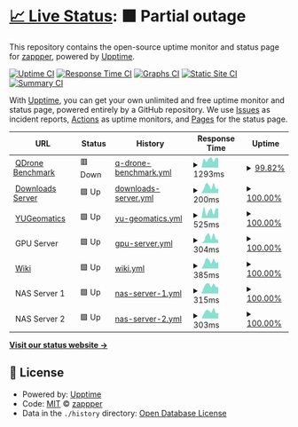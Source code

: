 # [📈 Live Status](https://status.ausmlab.xyz): <!--live status--> **🟧 Partial outage**

This repository contains the open-source uptime monitor and status page for [zappper](https://status.ausmlab.xyz), powered by [Upptime](https://github.com/upptime/upptime).

[![Uptime CI](https://github.com/zappper/status/workflows/Uptime%20CI/badge.svg)](https://github.com/zappper/status/actions?query=workflow%3A%22Uptime+CI%22)
[![Response Time CI](https://github.com/zappper/status/workflows/Response%20Time%20CI/badge.svg)](https://github.com/zappper/status/actions?query=workflow%3A%22Response+Time+CI%22)
[![Graphs CI](https://github.com/zappper/status/workflows/Graphs%20CI/badge.svg)](https://github.com/zappper/status/actions?query=workflow%3A%22Graphs+CI%22)
[![Static Site CI](https://github.com/zappper/status/workflows/Static%20Site%20CI/badge.svg)](https://github.com/zappper/status/actions?query=workflow%3A%22Static+Site+CI%22)
[![Summary CI](https://github.com/zappper/status/workflows/Summary%20CI/badge.svg)](https://github.com/zappper/status/actions?query=workflow%3A%22Summary+CI%22)

With [Upptime](https://upptime.js.org), you can get your own unlimited and free uptime monitor and status page, powered entirely by a GitHub repository. We use [Issues](https://github.com/zappper/status/issues) as incident reports, [Actions](https://github.com/zappper/status/actions) as uptime monitors, and [Pages](https://status.ausmlab.xyz) for the status page.

<!--start: status pages-->
<!-- This summary is generated by Upptime (https://github.com/upptime/upptime) -->
<!-- Do not edit this manually, your changes will be overwritten -->
<!-- prettier-ignore -->
| URL | Status | History | Response Time | Uptime |
| --- | ------ | ------- | ------------- | ------ |
| <img alt="" src="https://favicons.githubusercontent.com/benchmark.qdrone.ausmlab.com" height="13"> [QDrone Benchmark](https://benchmark.qdrone.ausmlab.com) | 🟥 Down | [q-drone-benchmark.yml](https://github.com/zappper/status/commits/HEAD/history/q-drone-benchmark.yml) | <details><summary><img alt="Response time graph" src="./graphs/q-drone-benchmark/response-time-week.png" height="20"> 1293ms</summary><br><a href="https://status.ausmlab.xyz/history/q-drone-benchmark"><img alt="Response time 357" src="https://img.shields.io/endpoint?url=https%3A%2F%2Fraw.githubusercontent.com%2Fzappper%2Fstatus%2FHEAD%2Fapi%2Fq-drone-benchmark%2Fresponse-time.json"></a><br><a href="https://status.ausmlab.xyz/history/q-drone-benchmark"><img alt="24-hour response time 2583" src="https://img.shields.io/endpoint?url=https%3A%2F%2Fraw.githubusercontent.com%2Fzappper%2Fstatus%2FHEAD%2Fapi%2Fq-drone-benchmark%2Fresponse-time-day.json"></a><br><a href="https://status.ausmlab.xyz/history/q-drone-benchmark"><img alt="7-day response time 1293" src="https://img.shields.io/endpoint?url=https%3A%2F%2Fraw.githubusercontent.com%2Fzappper%2Fstatus%2FHEAD%2Fapi%2Fq-drone-benchmark%2Fresponse-time-week.json"></a><br><a href="https://status.ausmlab.xyz/history/q-drone-benchmark"><img alt="30-day response time 714" src="https://img.shields.io/endpoint?url=https%3A%2F%2Fraw.githubusercontent.com%2Fzappper%2Fstatus%2FHEAD%2Fapi%2Fq-drone-benchmark%2Fresponse-time-month.json"></a><br><a href="https://status.ausmlab.xyz/history/q-drone-benchmark"><img alt="1-year response time 359" src="https://img.shields.io/endpoint?url=https%3A%2F%2Fraw.githubusercontent.com%2Fzappper%2Fstatus%2FHEAD%2Fapi%2Fq-drone-benchmark%2Fresponse-time-year.json"></a></details> | <details><summary><a href="https://status.ausmlab.xyz/history/q-drone-benchmark">99.82%</a></summary><a href="https://status.ausmlab.xyz/history/q-drone-benchmark"><img alt="All-time uptime 99.98%" src="https://img.shields.io/endpoint?url=https%3A%2F%2Fraw.githubusercontent.com%2Fzappper%2Fstatus%2FHEAD%2Fapi%2Fq-drone-benchmark%2Fuptime.json"></a><br><a href="https://status.ausmlab.xyz/history/q-drone-benchmark"><img alt="24-hour uptime 98.77%" src="https://img.shields.io/endpoint?url=https%3A%2F%2Fraw.githubusercontent.com%2Fzappper%2Fstatus%2FHEAD%2Fapi%2Fq-drone-benchmark%2Fuptime-day.json"></a><br><a href="https://status.ausmlab.xyz/history/q-drone-benchmark"><img alt="7-day uptime 99.82%" src="https://img.shields.io/endpoint?url=https%3A%2F%2Fraw.githubusercontent.com%2Fzappper%2Fstatus%2FHEAD%2Fapi%2Fq-drone-benchmark%2Fuptime-week.json"></a><br><a href="https://status.ausmlab.xyz/history/q-drone-benchmark"><img alt="30-day uptime 99.96%" src="https://img.shields.io/endpoint?url=https%3A%2F%2Fraw.githubusercontent.com%2Fzappper%2Fstatus%2FHEAD%2Fapi%2Fq-drone-benchmark%2Fuptime-month.json"></a><br><a href="https://status.ausmlab.xyz/history/q-drone-benchmark"><img alt="1-year uptime 99.99%" src="https://img.shields.io/endpoint?url=https%3A%2F%2Fraw.githubusercontent.com%2Fzappper%2Fstatus%2FHEAD%2Fapi%2Fq-drone-benchmark%2Fuptime-year.json"></a></details>
| <img alt="" src="https://favicons.githubusercontent.com/downloads.ausmlab.com" height="13"> [Downloads Server](https://downloads.ausmlab.com) | 🟩 Up | [downloads-server.yml](https://github.com/zappper/status/commits/HEAD/history/downloads-server.yml) | <details><summary><img alt="Response time graph" src="./graphs/downloads-server/response-time-week.png" height="20"> 200ms</summary><br><a href="https://status.ausmlab.xyz/history/downloads-server"><img alt="Response time 250" src="https://img.shields.io/endpoint?url=https%3A%2F%2Fraw.githubusercontent.com%2Fzappper%2Fstatus%2FHEAD%2Fapi%2Fdownloads-server%2Fresponse-time.json"></a><br><a href="https://status.ausmlab.xyz/history/downloads-server"><img alt="24-hour response time 139" src="https://img.shields.io/endpoint?url=https%3A%2F%2Fraw.githubusercontent.com%2Fzappper%2Fstatus%2FHEAD%2Fapi%2Fdownloads-server%2Fresponse-time-day.json"></a><br><a href="https://status.ausmlab.xyz/history/downloads-server"><img alt="7-day response time 200" src="https://img.shields.io/endpoint?url=https%3A%2F%2Fraw.githubusercontent.com%2Fzappper%2Fstatus%2FHEAD%2Fapi%2Fdownloads-server%2Fresponse-time-week.json"></a><br><a href="https://status.ausmlab.xyz/history/downloads-server"><img alt="30-day response time 311" src="https://img.shields.io/endpoint?url=https%3A%2F%2Fraw.githubusercontent.com%2Fzappper%2Fstatus%2FHEAD%2Fapi%2Fdownloads-server%2Fresponse-time-month.json"></a><br><a href="https://status.ausmlab.xyz/history/downloads-server"><img alt="1-year response time 244" src="https://img.shields.io/endpoint?url=https%3A%2F%2Fraw.githubusercontent.com%2Fzappper%2Fstatus%2FHEAD%2Fapi%2Fdownloads-server%2Fresponse-time-year.json"></a></details> | <details><summary><a href="https://status.ausmlab.xyz/history/downloads-server">100.00%</a></summary><a href="https://status.ausmlab.xyz/history/downloads-server"><img alt="All-time uptime 99.98%" src="https://img.shields.io/endpoint?url=https%3A%2F%2Fraw.githubusercontent.com%2Fzappper%2Fstatus%2FHEAD%2Fapi%2Fdownloads-server%2Fuptime.json"></a><br><a href="https://status.ausmlab.xyz/history/downloads-server"><img alt="24-hour uptime 100.00%" src="https://img.shields.io/endpoint?url=https%3A%2F%2Fraw.githubusercontent.com%2Fzappper%2Fstatus%2FHEAD%2Fapi%2Fdownloads-server%2Fuptime-day.json"></a><br><a href="https://status.ausmlab.xyz/history/downloads-server"><img alt="7-day uptime 100.00%" src="https://img.shields.io/endpoint?url=https%3A%2F%2Fraw.githubusercontent.com%2Fzappper%2Fstatus%2FHEAD%2Fapi%2Fdownloads-server%2Fuptime-week.json"></a><br><a href="https://status.ausmlab.xyz/history/downloads-server"><img alt="30-day uptime 100.00%" src="https://img.shields.io/endpoint?url=https%3A%2F%2Fraw.githubusercontent.com%2Fzappper%2Fstatus%2FHEAD%2Fapi%2Fdownloads-server%2Fuptime-month.json"></a><br><a href="https://status.ausmlab.xyz/history/downloads-server"><img alt="1-year uptime 99.98%" src="https://img.shields.io/endpoint?url=https%3A%2F%2Fraw.githubusercontent.com%2Fzappper%2Fstatus%2FHEAD%2Fapi%2Fdownloads-server%2Fuptime-year.json"></a></details>
| <img alt="" src="https://favicons.githubusercontent.com/yugeomatics.ca" height="13"> [YUGeomatics](https://yugeomatics.ca) | 🟩 Up | [yu-geomatics.yml](https://github.com/zappper/status/commits/HEAD/history/yu-geomatics.yml) | <details><summary><img alt="Response time graph" src="./graphs/yu-geomatics/response-time-week.png" height="20"> 525ms</summary><br><a href="https://status.ausmlab.xyz/history/yu-geomatics"><img alt="Response time 1372" src="https://img.shields.io/endpoint?url=https%3A%2F%2Fraw.githubusercontent.com%2Fzappper%2Fstatus%2FHEAD%2Fapi%2Fyu-geomatics%2Fresponse-time.json"></a><br><a href="https://status.ausmlab.xyz/history/yu-geomatics"><img alt="24-hour response time 680" src="https://img.shields.io/endpoint?url=https%3A%2F%2Fraw.githubusercontent.com%2Fzappper%2Fstatus%2FHEAD%2Fapi%2Fyu-geomatics%2Fresponse-time-day.json"></a><br><a href="https://status.ausmlab.xyz/history/yu-geomatics"><img alt="7-day response time 525" src="https://img.shields.io/endpoint?url=https%3A%2F%2Fraw.githubusercontent.com%2Fzappper%2Fstatus%2FHEAD%2Fapi%2Fyu-geomatics%2Fresponse-time-week.json"></a><br><a href="https://status.ausmlab.xyz/history/yu-geomatics"><img alt="30-day response time 647" src="https://img.shields.io/endpoint?url=https%3A%2F%2Fraw.githubusercontent.com%2Fzappper%2Fstatus%2FHEAD%2Fapi%2Fyu-geomatics%2Fresponse-time-month.json"></a><br><a href="https://status.ausmlab.xyz/history/yu-geomatics"><img alt="1-year response time 722" src="https://img.shields.io/endpoint?url=https%3A%2F%2Fraw.githubusercontent.com%2Fzappper%2Fstatus%2FHEAD%2Fapi%2Fyu-geomatics%2Fresponse-time-year.json"></a></details> | <details><summary><a href="https://status.ausmlab.xyz/history/yu-geomatics">100.00%</a></summary><a href="https://status.ausmlab.xyz/history/yu-geomatics"><img alt="All-time uptime 99.33%" src="https://img.shields.io/endpoint?url=https%3A%2F%2Fraw.githubusercontent.com%2Fzappper%2Fstatus%2FHEAD%2Fapi%2Fyu-geomatics%2Fuptime.json"></a><br><a href="https://status.ausmlab.xyz/history/yu-geomatics"><img alt="24-hour uptime 100.00%" src="https://img.shields.io/endpoint?url=https%3A%2F%2Fraw.githubusercontent.com%2Fzappper%2Fstatus%2FHEAD%2Fapi%2Fyu-geomatics%2Fuptime-day.json"></a><br><a href="https://status.ausmlab.xyz/history/yu-geomatics"><img alt="7-day uptime 100.00%" src="https://img.shields.io/endpoint?url=https%3A%2F%2Fraw.githubusercontent.com%2Fzappper%2Fstatus%2FHEAD%2Fapi%2Fyu-geomatics%2Fuptime-week.json"></a><br><a href="https://status.ausmlab.xyz/history/yu-geomatics"><img alt="30-day uptime 99.90%" src="https://img.shields.io/endpoint?url=https%3A%2F%2Fraw.githubusercontent.com%2Fzappper%2Fstatus%2FHEAD%2Fapi%2Fyu-geomatics%2Fuptime-month.json"></a><br><a href="https://status.ausmlab.xyz/history/yu-geomatics"><img alt="1-year uptime 99.08%" src="https://img.shields.io/endpoint?url=https%3A%2F%2Fraw.githubusercontent.com%2Fzappper%2Fstatus%2FHEAD%2Fapi%2Fyu-geomatics%2Fuptime-year.json"></a></details>
| <img alt="" src="https://favicons.githubusercontent.com/null" height="13"> GPU Server | 🟩 Up | [gpu-server.yml](https://github.com/zappper/status/commits/HEAD/history/gpu-server.yml) | <details><summary><img alt="Response time graph" src="./graphs/gpu-server/response-time-week.png" height="20"> 304ms</summary><br><a href="https://status.ausmlab.xyz/history/gpu-server"><img alt="Response time 1441" src="https://img.shields.io/endpoint?url=https%3A%2F%2Fraw.githubusercontent.com%2Fzappper%2Fstatus%2FHEAD%2Fapi%2Fgpu-server%2Fresponse-time.json"></a><br><a href="https://status.ausmlab.xyz/history/gpu-server"><img alt="24-hour response time 179" src="https://img.shields.io/endpoint?url=https%3A%2F%2Fraw.githubusercontent.com%2Fzappper%2Fstatus%2FHEAD%2Fapi%2Fgpu-server%2Fresponse-time-day.json"></a><br><a href="https://status.ausmlab.xyz/history/gpu-server"><img alt="7-day response time 304" src="https://img.shields.io/endpoint?url=https%3A%2F%2Fraw.githubusercontent.com%2Fzappper%2Fstatus%2FHEAD%2Fapi%2Fgpu-server%2Fresponse-time-week.json"></a><br><a href="https://status.ausmlab.xyz/history/gpu-server"><img alt="30-day response time 414" src="https://img.shields.io/endpoint?url=https%3A%2F%2Fraw.githubusercontent.com%2Fzappper%2Fstatus%2FHEAD%2Fapi%2Fgpu-server%2Fresponse-time-month.json"></a><br><a href="https://status.ausmlab.xyz/history/gpu-server"><img alt="1-year response time 965" src="https://img.shields.io/endpoint?url=https%3A%2F%2Fraw.githubusercontent.com%2Fzappper%2Fstatus%2FHEAD%2Fapi%2Fgpu-server%2Fresponse-time-year.json"></a></details> | <details><summary><a href="https://status.ausmlab.xyz/history/gpu-server">100.00%</a></summary><a href="https://status.ausmlab.xyz/history/gpu-server"><img alt="All-time uptime 99.98%" src="https://img.shields.io/endpoint?url=https%3A%2F%2Fraw.githubusercontent.com%2Fzappper%2Fstatus%2FHEAD%2Fapi%2Fgpu-server%2Fuptime.json"></a><br><a href="https://status.ausmlab.xyz/history/gpu-server"><img alt="24-hour uptime 100.00%" src="https://img.shields.io/endpoint?url=https%3A%2F%2Fraw.githubusercontent.com%2Fzappper%2Fstatus%2FHEAD%2Fapi%2Fgpu-server%2Fuptime-day.json"></a><br><a href="https://status.ausmlab.xyz/history/gpu-server"><img alt="7-day uptime 100.00%" src="https://img.shields.io/endpoint?url=https%3A%2F%2Fraw.githubusercontent.com%2Fzappper%2Fstatus%2FHEAD%2Fapi%2Fgpu-server%2Fuptime-week.json"></a><br><a href="https://status.ausmlab.xyz/history/gpu-server"><img alt="30-day uptime 100.00%" src="https://img.shields.io/endpoint?url=https%3A%2F%2Fraw.githubusercontent.com%2Fzappper%2Fstatus%2FHEAD%2Fapi%2Fgpu-server%2Fuptime-month.json"></a><br><a href="https://status.ausmlab.xyz/history/gpu-server"><img alt="1-year uptime 99.99%" src="https://img.shields.io/endpoint?url=https%3A%2F%2Fraw.githubusercontent.com%2Fzappper%2Fstatus%2FHEAD%2Fapi%2Fgpu-server%2Fuptime-year.json"></a></details>
| <img alt="" src="https://favicons.githubusercontent.com/wiki.gpu.ausmlab.xyz" height="13"> [Wiki](https://wiki.gpu.ausmlab.xyz) | 🟩 Up | [wiki.yml](https://github.com/zappper/status/commits/HEAD/history/wiki.yml) | <details><summary><img alt="Response time graph" src="./graphs/wiki/response-time-week.png" height="20"> 385ms</summary><br><a href="https://status.ausmlab.xyz/history/wiki"><img alt="Response time 1539" src="https://img.shields.io/endpoint?url=https%3A%2F%2Fraw.githubusercontent.com%2Fzappper%2Fstatus%2FHEAD%2Fapi%2Fwiki%2Fresponse-time.json"></a><br><a href="https://status.ausmlab.xyz/history/wiki"><img alt="24-hour response time 353" src="https://img.shields.io/endpoint?url=https%3A%2F%2Fraw.githubusercontent.com%2Fzappper%2Fstatus%2FHEAD%2Fapi%2Fwiki%2Fresponse-time-day.json"></a><br><a href="https://status.ausmlab.xyz/history/wiki"><img alt="7-day response time 385" src="https://img.shields.io/endpoint?url=https%3A%2F%2Fraw.githubusercontent.com%2Fzappper%2Fstatus%2FHEAD%2Fapi%2Fwiki%2Fresponse-time-week.json"></a><br><a href="https://status.ausmlab.xyz/history/wiki"><img alt="30-day response time 456" src="https://img.shields.io/endpoint?url=https%3A%2F%2Fraw.githubusercontent.com%2Fzappper%2Fstatus%2FHEAD%2Fapi%2Fwiki%2Fresponse-time-month.json"></a><br><a href="https://status.ausmlab.xyz/history/wiki"><img alt="1-year response time 1252" src="https://img.shields.io/endpoint?url=https%3A%2F%2Fraw.githubusercontent.com%2Fzappper%2Fstatus%2FHEAD%2Fapi%2Fwiki%2Fresponse-time-year.json"></a></details> | <details><summary><a href="https://status.ausmlab.xyz/history/wiki">100.00%</a></summary><a href="https://status.ausmlab.xyz/history/wiki"><img alt="All-time uptime 98.08%" src="https://img.shields.io/endpoint?url=https%3A%2F%2Fraw.githubusercontent.com%2Fzappper%2Fstatus%2FHEAD%2Fapi%2Fwiki%2Fuptime.json"></a><br><a href="https://status.ausmlab.xyz/history/wiki"><img alt="24-hour uptime 100.00%" src="https://img.shields.io/endpoint?url=https%3A%2F%2Fraw.githubusercontent.com%2Fzappper%2Fstatus%2FHEAD%2Fapi%2Fwiki%2Fuptime-day.json"></a><br><a href="https://status.ausmlab.xyz/history/wiki"><img alt="7-day uptime 100.00%" src="https://img.shields.io/endpoint?url=https%3A%2F%2Fraw.githubusercontent.com%2Fzappper%2Fstatus%2FHEAD%2Fapi%2Fwiki%2Fuptime-week.json"></a><br><a href="https://status.ausmlab.xyz/history/wiki"><img alt="30-day uptime 100.00%" src="https://img.shields.io/endpoint?url=https%3A%2F%2Fraw.githubusercontent.com%2Fzappper%2Fstatus%2FHEAD%2Fapi%2Fwiki%2Fuptime-month.json"></a><br><a href="https://status.ausmlab.xyz/history/wiki"><img alt="1-year uptime 97.30%" src="https://img.shields.io/endpoint?url=https%3A%2F%2Fraw.githubusercontent.com%2Fzappper%2Fstatus%2FHEAD%2Fapi%2Fwiki%2Fuptime-year.json"></a></details>
| <img alt="" src="https://favicons.githubusercontent.com/null" height="13"> NAS Server 1 | 🟩 Up | [nas-server-1.yml](https://github.com/zappper/status/commits/HEAD/history/nas-server-1.yml) | <details><summary><img alt="Response time graph" src="./graphs/nas-server-1/response-time-week.png" height="20"> 315ms</summary><br><a href="https://status.ausmlab.xyz/history/nas-server-1"><img alt="Response time 410" src="https://img.shields.io/endpoint?url=https%3A%2F%2Fraw.githubusercontent.com%2Fzappper%2Fstatus%2FHEAD%2Fapi%2Fnas-server-1%2Fresponse-time.json"></a><br><a href="https://status.ausmlab.xyz/history/nas-server-1"><img alt="24-hour response time 253" src="https://img.shields.io/endpoint?url=https%3A%2F%2Fraw.githubusercontent.com%2Fzappper%2Fstatus%2FHEAD%2Fapi%2Fnas-server-1%2Fresponse-time-day.json"></a><br><a href="https://status.ausmlab.xyz/history/nas-server-1"><img alt="7-day response time 315" src="https://img.shields.io/endpoint?url=https%3A%2F%2Fraw.githubusercontent.com%2Fzappper%2Fstatus%2FHEAD%2Fapi%2Fnas-server-1%2Fresponse-time-week.json"></a><br><a href="https://status.ausmlab.xyz/history/nas-server-1"><img alt="30-day response time 333" src="https://img.shields.io/endpoint?url=https%3A%2F%2Fraw.githubusercontent.com%2Fzappper%2Fstatus%2FHEAD%2Fapi%2Fnas-server-1%2Fresponse-time-month.json"></a><br><a href="https://status.ausmlab.xyz/history/nas-server-1"><img alt="1-year response time 371" src="https://img.shields.io/endpoint?url=https%3A%2F%2Fraw.githubusercontent.com%2Fzappper%2Fstatus%2FHEAD%2Fapi%2Fnas-server-1%2Fresponse-time-year.json"></a></details> | <details><summary><a href="https://status.ausmlab.xyz/history/nas-server-1">100.00%</a></summary><a href="https://status.ausmlab.xyz/history/nas-server-1"><img alt="All-time uptime 99.99%" src="https://img.shields.io/endpoint?url=https%3A%2F%2Fraw.githubusercontent.com%2Fzappper%2Fstatus%2FHEAD%2Fapi%2Fnas-server-1%2Fuptime.json"></a><br><a href="https://status.ausmlab.xyz/history/nas-server-1"><img alt="24-hour uptime 100.00%" src="https://img.shields.io/endpoint?url=https%3A%2F%2Fraw.githubusercontent.com%2Fzappper%2Fstatus%2FHEAD%2Fapi%2Fnas-server-1%2Fuptime-day.json"></a><br><a href="https://status.ausmlab.xyz/history/nas-server-1"><img alt="7-day uptime 100.00%" src="https://img.shields.io/endpoint?url=https%3A%2F%2Fraw.githubusercontent.com%2Fzappper%2Fstatus%2FHEAD%2Fapi%2Fnas-server-1%2Fuptime-week.json"></a><br><a href="https://status.ausmlab.xyz/history/nas-server-1"><img alt="30-day uptime 100.00%" src="https://img.shields.io/endpoint?url=https%3A%2F%2Fraw.githubusercontent.com%2Fzappper%2Fstatus%2FHEAD%2Fapi%2Fnas-server-1%2Fuptime-month.json"></a><br><a href="https://status.ausmlab.xyz/history/nas-server-1"><img alt="1-year uptime 100.00%" src="https://img.shields.io/endpoint?url=https%3A%2F%2Fraw.githubusercontent.com%2Fzappper%2Fstatus%2FHEAD%2Fapi%2Fnas-server-1%2Fuptime-year.json"></a></details>
| <img alt="" src="https://favicons.githubusercontent.com/null" height="13"> NAS Server 2 | 🟩 Up | [nas-server-2.yml](https://github.com/zappper/status/commits/HEAD/history/nas-server-2.yml) | <details><summary><img alt="Response time graph" src="./graphs/nas-server-2/response-time-week.png" height="20"> 303ms</summary><br><a href="https://status.ausmlab.xyz/history/nas-server-2"><img alt="Response time 379" src="https://img.shields.io/endpoint?url=https%3A%2F%2Fraw.githubusercontent.com%2Fzappper%2Fstatus%2FHEAD%2Fapi%2Fnas-server-2%2Fresponse-time.json"></a><br><a href="https://status.ausmlab.xyz/history/nas-server-2"><img alt="24-hour response time 244" src="https://img.shields.io/endpoint?url=https%3A%2F%2Fraw.githubusercontent.com%2Fzappper%2Fstatus%2FHEAD%2Fapi%2Fnas-server-2%2Fresponse-time-day.json"></a><br><a href="https://status.ausmlab.xyz/history/nas-server-2"><img alt="7-day response time 303" src="https://img.shields.io/endpoint?url=https%3A%2F%2Fraw.githubusercontent.com%2Fzappper%2Fstatus%2FHEAD%2Fapi%2Fnas-server-2%2Fresponse-time-week.json"></a><br><a href="https://status.ausmlab.xyz/history/nas-server-2"><img alt="30-day response time 324" src="https://img.shields.io/endpoint?url=https%3A%2F%2Fraw.githubusercontent.com%2Fzappper%2Fstatus%2FHEAD%2Fapi%2Fnas-server-2%2Fresponse-time-month.json"></a><br><a href="https://status.ausmlab.xyz/history/nas-server-2"><img alt="1-year response time 357" src="https://img.shields.io/endpoint?url=https%3A%2F%2Fraw.githubusercontent.com%2Fzappper%2Fstatus%2FHEAD%2Fapi%2Fnas-server-2%2Fresponse-time-year.json"></a></details> | <details><summary><a href="https://status.ausmlab.xyz/history/nas-server-2">100.00%</a></summary><a href="https://status.ausmlab.xyz/history/nas-server-2"><img alt="All-time uptime 99.99%" src="https://img.shields.io/endpoint?url=https%3A%2F%2Fraw.githubusercontent.com%2Fzappper%2Fstatus%2FHEAD%2Fapi%2Fnas-server-2%2Fuptime.json"></a><br><a href="https://status.ausmlab.xyz/history/nas-server-2"><img alt="24-hour uptime 100.00%" src="https://img.shields.io/endpoint?url=https%3A%2F%2Fraw.githubusercontent.com%2Fzappper%2Fstatus%2FHEAD%2Fapi%2Fnas-server-2%2Fuptime-day.json"></a><br><a href="https://status.ausmlab.xyz/history/nas-server-2"><img alt="7-day uptime 100.00%" src="https://img.shields.io/endpoint?url=https%3A%2F%2Fraw.githubusercontent.com%2Fzappper%2Fstatus%2FHEAD%2Fapi%2Fnas-server-2%2Fuptime-week.json"></a><br><a href="https://status.ausmlab.xyz/history/nas-server-2"><img alt="30-day uptime 100.00%" src="https://img.shields.io/endpoint?url=https%3A%2F%2Fraw.githubusercontent.com%2Fzappper%2Fstatus%2FHEAD%2Fapi%2Fnas-server-2%2Fuptime-month.json"></a><br><a href="https://status.ausmlab.xyz/history/nas-server-2"><img alt="1-year uptime 100.00%" src="https://img.shields.io/endpoint?url=https%3A%2F%2Fraw.githubusercontent.com%2Fzappper%2Fstatus%2FHEAD%2Fapi%2Fnas-server-2%2Fuptime-year.json"></a></details>

<!--end: status pages-->

[**Visit our status website →**](https://status.ausmlab.xyz)

## 📄 License

- Powered by: [Upptime](https://github.com/upptime/upptime)
- Code: [MIT](./LICENSE) © [zappper](https://status.ausmlab.xyz)
- Data in the `./history` directory: [Open Database License](https://opendatacommons.org/licenses/odbl/1-0/)
